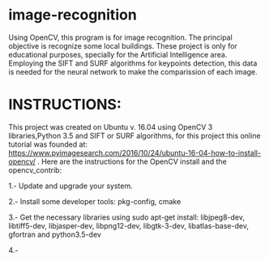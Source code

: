 # image-recognition
Using OpenCV, this program is for image recognition. The principal objective is recognize some local buildings. 
These project is only for educational purposes, specially for the Artificial Intelligence area. Employing the SIFT and SURF algorithms for keypoints detection, this data is needed for the neural network to make the comparission of each image.

# INSTRUCTIONS:
This project was created on Ubuntu v. 16.04 using OpenCV 3 libraries,Python 3.5 and SIFT or SURF algorithms, for this project this online tutorial was founded at: https://www.pyimagesearch.com/2016/10/24/ubuntu-16-04-how-to-install-opencv/  . Here are the instructions for the OpenCV install and the opencv_contrib:

1.- Update and upgrade your system.

2.- Install some developer tools: pkg-config, cmake

3.- Get the necessary libraries using sudo apt-get install: libjpeg8-dev, libtiff5-dev, libjasper-dev, libpng12-dev, libgtk-3-dev, libatlas-base-dev, gfortran and python3.5-dev

4.- 
